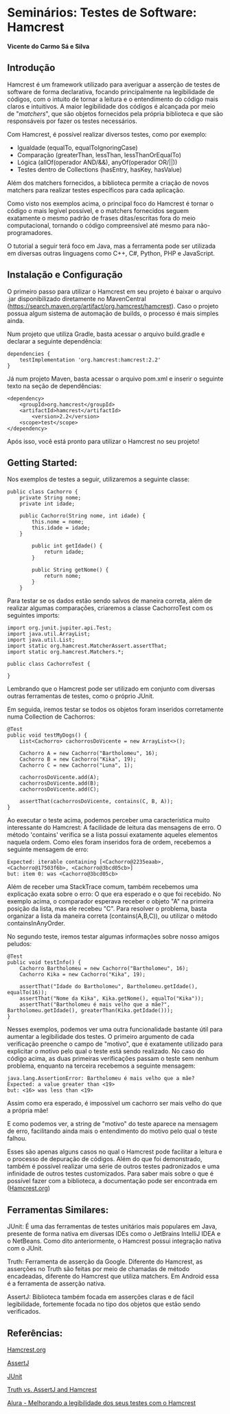 # Seminários: Testes de Software: Hamcrest

**Vicente do Carmo Sá e Silva**

## Introdução
Hamcrest é um framework utilizado para averiguar a asserção de testes de software de forma declarativa, focando principalmente na legibilidade de códigos, com o intuito de tornar a leitura e o entendimento do código mais claros e intuitivos. A maior legibilidade dos códigos é alcançada por meio de "_matchers_", que são objetos fornecidos pela própria biblioteca e que são responsáveis por fazer os testes necessários. 
    
Com Hamcrest, é possível realizar diversos testes, como por exemplo: 
- Igualdade (equalTo, equalToIgnoringCase)
- Comparação (greaterThan, lessThan, lessThanOrEqualTo)
- Lógica (allOf(operador AND/&&), anyOf(operador OR/||))
- Testes dentro de Collections (hasEntry, hasKey, hasValue)

Além dos matchers fornecidos, a biblioteca permite a criação de novos matchers para realizar testes específicos para cada aplicação.

Como visto nos exemplos acima, o principal foco do Hamcrest é tornar o código o mais legível possível, e o matchers fornecidos seguem exatamente o mesmo padrão de frases ditas/escritas fora do meio computacional, tornando o código compreensível até mesmo para não-programadores.
    
O tutorial a seguir terá foco em Java, mas a ferramenta pode ser utilizada em diversas outras linguagens como C++, C#, Python, PHP e JavaScript.

## Instalação e Configuração

O primeiro passo para utilizar o Hamcrest em seu projeto é baixar o arquivo .jar disponibilizado diretamente no MavenCentral (https://search.maven.org/artifact/org.hamcrest/hamcrest).
Caso o projeto possua algum sistema de automação de builds, o processo é mais simples ainda.

Num projeto que utiliza Gradle, basta acessar o arquivo build.gradle e declarar a seguinte dependência:

    dependencies {
        testImplementation 'org.hamcrest:hamcrest:2.2'
    }

Já num projeto Maven, basta acessar o arquivo pom.xml e inserir o seguinte texto na seção de dependências:

    <dependency>
        <groupId>org.hamcrest</groupId>
        <artifactId>hamcrest</artifactId>
            <version>2.2</version>
        <scope>test</scope>
    </dependency>

Após isso, você está pronto para utilizar o Hamcrest no seu projeto!

## Getting Started: 

Nos exemplos de testes a seguir, utilizaremos a seguinte classe:

    public class Cachorro {
        private String nome;
        private int idade;

        public Cachorro(String nome, int idade) {
            this.nome = nome;
            this.idade = idade;
        }

            public int getIdade() {
                return idade;
            }

            public String getNome() {
                return nome;
            }
        }

Para testar se os dados estão sendo salvos de maneira correta, além de realizar algumas comparações, criaremos a classe CachorroTest com os seguintes imports:
    
    import org.junit.jupiter.api.Test;
    import java.util.ArrayList;
    import java.util.List;
    import static org.hamcrest.MatcherAssert.assertThat;
    import static org.hamcrest.Matchers.*;

    public class CachorroTest {

    }

Lembrando que o Hamcrest pode ser utilizado em conjunto com diversas outras ferramentas de testes, como o próprio JUnit.

Em seguida, iremos testar se todos os objetos foram inseridos corretamente numa Collection de Cachorros:

    @Test
    public void testMyDogs() {
        List<Cachorro> cachorrosDoVicente = new ArrayList<>();

        Cachorro A = new Cachorro("Bartholomeu", 16);
        Cachorro B = new Cachorro("Kika", 19);
        Cachorro C = new Cachorro("Luna", 1);

        cachorrosDoVicente.add(A);
        cachorrosDoVicente.add(B);
        cachorrosDoVicente.add(C);

        assertThat(cachorrosDoVicente, contains(C, B, A));
    }

Ao executar o teste acima, podemos perceber uma característica muito interessante do Hamcrest: A facilidade de leitura das mensagens de erro.
O método 'contains' verifica se a lista possui exatamente aqueles elementos naquela ordem. Como eles foram inseridos fora de ordem, recebemos a seguinte mensagem de erro:

    Expected: iterable containing [<Cachorro@2235eaab>, <Cachorro@17503f6b>, <Cachorro@3bcd05cb>]
    but: item 0: was <Cachorro@3bcd05cb>

Além de receber uma StackTrace comum, também recebemos uma explicação exata sobre o erro: O que era esperado e o que foi recebido. No exemplo acima, o comparador esperava receber o objeto "A" na primeira posição da lista, mas ele recebeu "C". Para resolver o problema, basta organizar a lista da maneira correta (contains(A,B,C)), ou utilizar o método containsInAnyOrder.

No segundo teste, iremos testar algumas informações sobre nosso amigos peludos:

    @Test
    public void testInfo() {
        Cachorro Bartholomeu = new Cachorro("Bartholomeu", 16);
        Cachorro Kika = new Cachorro("Kika", 19);

        assertThat("Idade do Bartholomeu", Bartholomeu.getIdade(), equalTo(16));
        assertThat("Nome da Kika", Kika.getNome(), equalTo("Kika"));
        assertThat("Bartholomeu é mais velho que a mãe?", Bartholomeu.getIdade(), greaterThan(Kika.getIdade()));
    }

Nesses exemplos, podemos ver uma outra funcionalidade bastante útil para aumentar a legibilidade dos testes. O primeiro argumento de cada verificação preenche o campo de "motivo", que é exatamente utilizado para explicitar o motivo pelo qual o teste está sendo realizado. No caso do código acima, as duas primeiras verificações passam o teste sem nenhum problema, enquanto na terceira recebemos a seguinte mensagem: 

    java.lang.AssertionError: Bartholomeu é mais velho que a mãe?
    Expected: a value greater than <19>
    but: <16> was less than <19>

Assim como era esperado, é impossível um cachorro ser mais velho do que a própria mãe!

E como podemos ver, a string de "motivo" do teste aparece na mensagem de erro, facilitando ainda mais o entendimento do motivo pelo qual o teste falhou.

Esses são apenas alguns casos no qual o Hamcrest pode facilitar a leitura e o processo de depuração de códigos. Além do que foi demonstrado, também é possível realizar uma série de outros testes padronizados e uma infinidade de outros testes customizados. Para saber mais sobre o que é possível fazer com a biblioteca, a documentação pode ser encontrada em ([Hamcrest.org](https://hamcrest.org/JavaHamcrest/index))

## Ferramentas Similares:

JUnit: É uma das ferramentas de testes unitários mais populares em Java, presente de forma nativa em diversas IDEs como o JetBrains IntelliJ IDEA e o NetBeans. Como dito anteriormente, o Hamcrest possui integração nativa com o JUnit.

Truth: Ferramenta de asserção da Google. Diferente do Hamcrest, as asserções no Truth são feitas por meio de chamadas de método encadeadas, diferente do Hamcrest que utiliza matchers. Em Android essa é a ferramenta de asserção nativa.

AssertJ: Biblioteca também focada em asserções claras e de fácil legibilidade, fortemente focada no tipo dos objetos que estão sendo verificados.

## Referências:

[Hamcrest.org](https://hamcrest.org/JavaHamcrest/index)

[AssertJ](https://github.com/assertj/assertj)

[JUnit](https://junit.org/junit5/)

[Truth vs. AssertJ and Hamcrest](https://truth.dev/comparison.html)

[Alura - Melhorando a legibilidade dos seus testes com o Hamcrest](https://www.alura.com.br/artigos/melhorando-a-legibilidade-dos-seus-testes-com-o-hamcrest)
